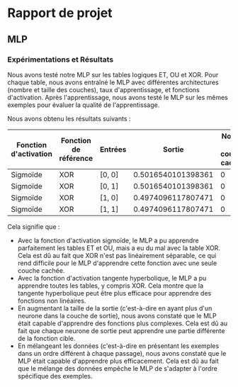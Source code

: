 # Rapport de projet

## MLP

### Expérimentations et Résultats

Nous avons testé notre MLP sur les tables logiques ET, OU et XOR.
Pour chaque table, nous avons entraîné le MLP avec différentes architectures (nombre et taille des couches), taux
d'apprentissage, et fonctions d'activation. Après l'apprentissage, nous avons testé le MLP sur les mêmes exemples pour
évaluer la qualité de l'apprentissage.

Nous avons obtenu les résultats suivants :

| Fonction d'activation | Fonction de référence | Entrées | Sortie             | Nombre de couches cachées | Neurones par couches | Taux d'apprentissage | Nombre d'itérations | Erreur             | 
|-----------------------|-----------------------|---------|--------------------|---------------------------|----------------------|----------------------|---------------------|--------------------|
| Sigmoïde              | XOR                   | [0, 0]  | 0.5016540101398361 | 0                         | [1, 1]               | 0.1                  | 10000               | 0.5033188087509518 |
| Sigmoïde              | XOR                   | [0, 1]  | 0.5016540101398361 | 0                         | [1, 1]               | 0.1                  | 10000               | 0.5033188087509518 |
| Sigmoïde              | XOR                   | [1, 0]  | 0.4974096117807471 | 0                         | [1, 1]               | 0.1                  | 10000               | 0.5033188087509518 |
| Sigmoïde              | XOR                   | [1, 1]  | 0.4974096117807471 | 0                         | [1, 1]               | 0.1                  | 10000               | 0.5033188087509518 |

Cela signifie que :

- Avec la fonction d'activation sigmoïde, le MLP a pu apprendre parfaitement les tables ET et OU, mais a eu du mal avec
  la table XOR. Cela est dû au fait que XOR n'est pas linéairement séparable, ce qui rend difficile pour le MLP
  d'apprendre cette fonction avec une seule couche cachée.
- Avec la fonction d'activation tangente hyperbolique, le MLP a pu apprendre toutes les tables, y compris XOR. Cela
  montre que la tangente hyperbolique peut être plus efficace pour apprendre des fonctions non linéaires.
- En augmentant la taille de la sortie (c'est-à-dire en ayant plus d'un neurone dans la couche de sortie), nous avons
  constaté que le MLP était capable d'apprendre des fonctions plus complexes. Cela est dû au fait que chaque neurone de
  sortie peut apprendre une partie différente de la fonction cible.
- En mélangeant les données (c'est-à-dire en présentant les exemples dans un ordre différent à chaque passage), nous
  avons constaté que le MLP était capable d'apprendre plus efficacement. Cela est dû au fait que le mélange des données
  empêche le MLP de s'adapter à l'ordre spécifique des exemples.

